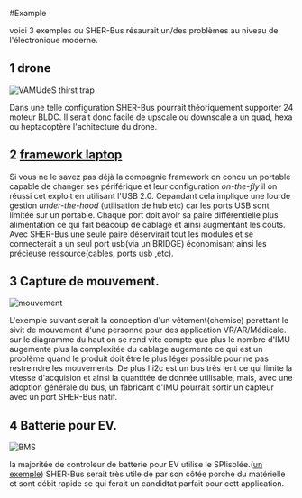 #Example 

voici 3 exemples ou SHER-Bus résaurait un/des problèmes au niveau de l'électronique moderne.

## 1 drone

![VAMUdeS thirst trap](https://github.com/cdg66/SHER-Bus/blob/main/Figures/Drone.svg)

Dans une telle configuration SHER-Bus pourrait théoriquement supporter 24 moteur BLDC. Il serait donc facile de upscale ou downscale a un quad, hexa ou heptacoptère l'achitecture du drone.


## 2 [framework laptop](https://frame.work/ca/en/products/laptop16-diy-amd-7040)

Si vous ne le savez pas déjà la compagnie framework on concu un portable capable de changer ses périférique et leur configuration *on-the-fly* il on réussi cet exploit en utilisant l'USB 2.0. Cepandant cela implique une lourde gestion *under-the-hood* (utilisation de hub etc) car les ports USB sont limitée sur un portable. Chaque port doit avoir sa paire différentielle plus alimentation ce qui fait beacoup de cablage et ainsi augmentant les coûts. Avec SHER-Bus une seule paire déservirait tout les modules et se connecterait a un seul port usb(via un BRIDGE) économisant ainsi les précieuse ressource(cables, ports usb ,etc).

## 3 Capture de mouvement.

![mouvement](https://github.com/cdg66/SHER-Bus/blob/main/Figures/Mouvement.svg)

L'exemple suivant serait la conception d'un vêtement(chemise) perettant le sivit de mouvement d'une personne pour des application VR/AR/Médicale. sur le diagramme du haut on se rend vite compte que plus le nombre d'IMU augemente plus la complexitée du cablage augemente ce qui est un problème quand le produit doit être le plus léger possible pour ne pas restreindre les mouvements. De plus l'i2c est un bus très lent ce qui limite la vitesse d'acquision et ainsi la quantitée de donnée utilisable, mais, avec une adoption générale du bus, un fabricant d'IMU pourrait sortir un capteur avec un port SHER-Bus natif.

## 4 Batterie pour EV.

![BMS](https://github.com/cdg66/SHER-Bus/blob/main/Figures/Battery.svg)

la majoritée de controleur de batterie pour EV utilise le SPIisolée.([un exemple](https://www.analog.com/media/en/technical-documentation/data-sheets/LTC6806.pdf)) SHER-Bus serait très utile de par son côtée porche du matérielle et sont débit rapide se qui ferait un candidtat parfait pour cett application.